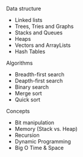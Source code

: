 Data structure
- Linked lists
- Trees, Tries and Graphs
- Stacks and Queues
- Heaps
- Vectors and ArrayLists
- Hash Tables

Algorithms
- Breadth-first search
- Deapth-first search
- Binary search
- Merge sort
- Quick sort

Concepts
- Bit manipulation
- Memory (Stack vs. Heap)
- Recursion
- Dynamic Programming
- Big O Time & Space